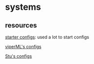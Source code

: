 # systems

## resources

[starter configs](https://github.com/Misterio77/nix-starter-configs): used a lot to start configs

[viperML's configs](https://github.com/viperML/dotfiles)

[Stu's configs](https://github.com/Stupremee/nix)
